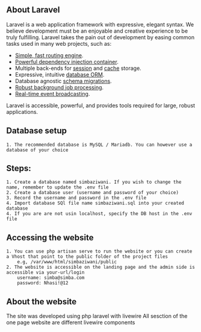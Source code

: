 ## About Laravel

Laravel is a web application framework with expressive, elegant syntax. We believe development must be an enjoyable and creative experience to be truly fulfilling. Laravel takes the pain out of development by easing common tasks used in many web projects, such as:

- [Simple, fast routing engine](https://laravel.com/docs/routing).
- [Powerful dependency injection container](https://laravel.com/docs/container).
- Multiple back-ends for [session](https://laravel.com/docs/session) and [cache](https://laravel.com/docs/cache) storage.
- Expressive, intuitive [database ORM](https://laravel.com/docs/eloquent).
- Database agnostic [schema migrations](https://laravel.com/docs/migrations).
- [Robust background job processing](https://laravel.com/docs/queues).
- [Real-time event broadcasting](https://laravel.com/docs/broadcasting).

Laravel is accessible, powerful, and provides tools required for large, robust applications.

## Database setup
    1. The recommended database is MySQL / Mariadb. You can however use a database of your choice

## Steps:
    1. Create a database named simbaziwani. If you wish to change the name, remember to update the .env file
    2. Create a database user (username and password of your choice)
    3. Record the username and password in the .env file
    4. Import database SQl file name simbaziwani.sql into your created database
    4. If you are are not usin localhost, specify the DB host in the .env file

## Accessing the website
    1. You can use php artisan serve to run the website or you can create a Vhost that point to the public folder of the project files
        e.g, /var/www/html/simbaziwani/public
    2. The website is accessible on the landing page and the admin side is accessible via your-url/login
        username: simba@simba.com
        password: Nhasi!@12

## About the website
The site was developed using php laravel with livewire
All sesction of the one page website are different livewire components
